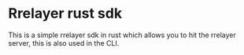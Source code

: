 # Rrelayer rust sdk

This is a simple rrelayer sdk in rust which allows you to hit the rrelayer server, this is also used in the CLI.